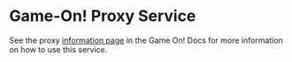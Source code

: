 # Game-On! Proxy Service

See the proxy [information page](https://gameontext.gitbooks.io/gameon-gitbook/content/microservices/proxy.html) in the Game On! Docs for more information on how to use this service.